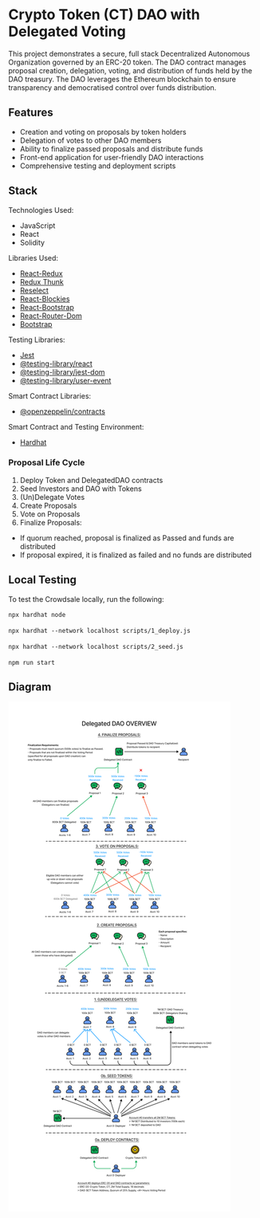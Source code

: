 # Crypto Token (CT) DAO with Delegated Voting
This project demonstrates a secure, full stack Decentralized Autonomous Organization governed by an ERC-20 token. The DAO contract manages proposal creation, delegation, voting, and distribution of funds held by the DAO treasury. The DAO leverages the Ethereum blockchain to ensure transparency and democratised control over funds distribution.

## Features
- Creation and voting on proposals by token holders
- Delegation of votes to other DAO members
- Ability to finalize passed proposals and distribute funds
- Front-end application for user-friendly DAO interactions
- Comprehensive testing and deployment scripts

## Stack
Technologies Used:
* JavaScript
* React
* Solidity

Libraries Used:
* [React-Redux](https://react-redux.js.org/)
* [Redux Thunk](https://github.com/reduxjs/redux-thunk)
* [Reselect](https://github.com/reduxjs/reselect)
* [React-Blockies](https://github.com/ethereum/blockies)
* [React-Bootstrap](https://react-bootstrap.github.io/)
* [React-Router-Dom](https://reactrouter.com/web/guides/quick-start)
* [Bootstrap](https://getbootstrap.com/)

Testing Libraries:
* [Jest](https://jestjs.io/)
* [@testing-library/react](https://testing-library.com/docs/react-testing-library/intro/)
* [@testing-library/jest-dom](https://testing-library.com/docs/ecosystem-jest-dom/)
* [@testing-library/user-event](https://testing-library.com/docs/ecosystem-user-event/)

Smart Contract Libraries:
* [@openzeppelin/contracts](https://docs.openzeppelin.com/contracts/4.x/erc20)

Smart Contract and Testing Environment:
* [Hardhat](https://hardhat.org/)

### Proposal Life Cycle
1. Deploy Token and DelegatedDAO contracts
2. Seed Investors and DAO with Tokens
3. (Un)Delegate Votes
4. Create Proposals
5. Vote on Proposals
6. Finalize Proposals:
- If quorum reached, proposal is finalized as Passed and funds are distributed
- If proposal expired, it is finalized as failed and no funds are distributed

## Local Testing
To test the Crowdsale locally, run the following:
```shell
npx hardhat node

npx hardhat --network localhost scripts/1_deploy.js

npx hardhat --network localhost scripts/2_seed.js

npm run start
```

## Diagram
![Delegated DAO](./public/delegated-dao.png)
